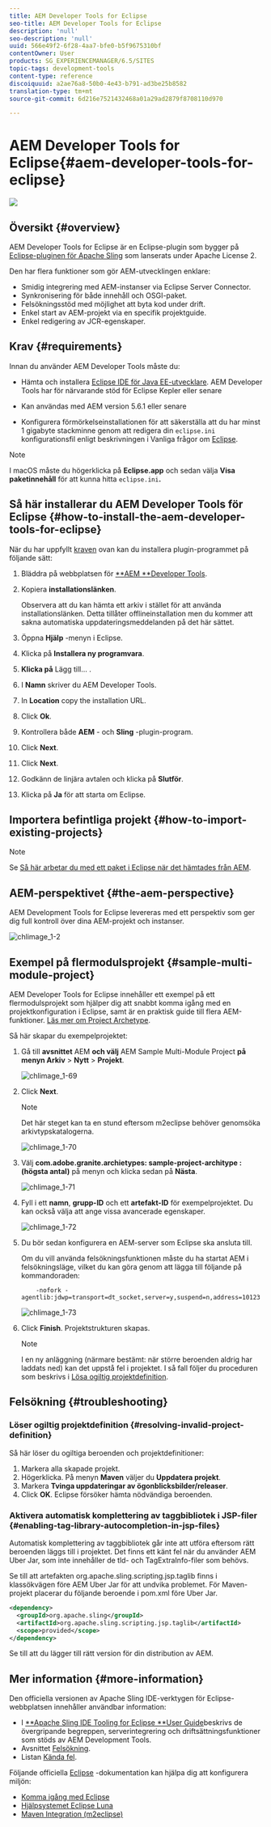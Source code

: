 ```yaml
---
title: AEM Developer Tools for Eclipse
seo-title: AEM Developer Tools for Eclipse
description: 'null'
seo-description: 'null'
uuid: 566e49f2-6f28-4aa7-bfe0-b5f9675310bf
contentOwner: User
products: SG_EXPERIENCEMANAGER/6.5/SITES
topic-tags: development-tools
content-type: reference
discoiquuid: a2ae76a8-50b0-4e43-b791-ad3be25b8582
translation-type: tm+mt
source-git-commit: 6d216e7521432468a01a29ad2879f8708110d970

---
```



# AEM Developer Tools for Eclipse{#aem-developer-tools-for-eclipse}

![](do-not-localize/chlimage_1-9.png)

## Översikt {#overview}

AEM Developer Tools for Eclipse är en Eclipse-plugin som bygger på [Eclipse-pluginen för Apache Sling](https://sling.apache.org/documentation/development/ide-tooling.html) som lanserats under Apache License 2.

Den har flera funktioner som gör AEM-utvecklingen enklare:

* Smidig integrering med AEM-instanser via Eclipse Server Connector.
* Synkronisering för både innehåll och OSGI-paket.
* Felsökningsstöd med möjlighet att byta kod under drift.
* Enkel start av AEM-projekt via en specifik projektguide.
* Enkel redigering av JCR-egenskaper.

## Krav {#requirements}

Innan du använder AEM Developer Tools måste du:

* Hämta och installera [Eclipse IDE för Java EE-utvecklare](https://eclipse.org/downloads/packages/eclipse-ide-java-ee-developers/lunar). AEM Developer Tools har för närvarande stöd för Eclipse Kepler eller senare

* Kan användas med AEM version 5.6.1 eller senare
* Konfigurera förmörkelseinstallationen för att säkerställa att du har minst 1 gigabyte stackminne genom att redigera din `eclipse.ini` konfigurationsfil enligt beskrivningen i Vanliga frågor om [Eclipse](https://wiki.eclipse.org/FAQ_How_do_I_increase_the_heap_size_available_to_Eclipse%3F).

>[!NOTE]
>
>I macOS måste du högerklicka på **Eclipse.app** och sedan välja **Visa paketinnehåll** för att kunna hitta `eclipse.ini`**.**

## Så här installerar du AEM Developer Tools för Eclipse {#how-to-install-the-aem-developer-tools-for-eclipse}

När du har uppfyllt [kraven](#requirements) ovan kan du installera plugin-programmet på följande sätt:

1. Bläddra på webbplatsen för [**AEM **Developer Tools](https://eclipse.adobe.com/aem/dev-tools/).

1. Kopiera **installationslänken**.

   Observera att du kan hämta ett arkiv i stället för att använda installationslänken. Detta tillåter offlineinstallation men du kommer att sakna automatiska uppdateringsmeddelanden på det här sättet.

1. Öppna **Hjälp** -menyn i Eclipse.
1. Klicka på **Installera ny programvara**.
1. **Klicka på** Lägg till... .
1. I **Namn** skriver du AEM Developer Tools.
1. In **Location** copy the installation URL.
1. Click **Ok**.
1. Kontrollera både **AEM** - och **Sling** -plugin-program.
1. Click **Next**.
1. Click **Next**.
1. Godkänn de linjära avtalen och klicka på **Slutför**.
1. Klicka på **Ja** för att starta om Eclipse.

## Importera befintliga projekt {#how-to-import-existing-projects}

>[!NOTE]
>
>Se [Så här arbetar du med ett paket i Eclipse när det hämtades från AEM](https://stackoverflow.com/questions/29699726/how-to-work-with-a-bundle-in-eclipse-when-it-was-downloaded-from-aem/29705407#29705407).

## AEM-perspektivet {#the-aem-perspective}

AEM Development Tools for Eclipse levereras med ett perspektiv som ger dig full kontroll över dina AEM-projekt och instanser.

![chlimage_1-2](assets/chlimage_1-2a.jpeg)

## Exempel på flermodulsprojekt {#sample-multi-module-project}

AEM Developer Tools for Eclipse innehåller ett exempel på ett flermodulsprojekt som hjälper dig att snabbt komma igång med en projektkonfiguration i Eclipse, samt är en praktisk guide till flera AEM-funktioner. [Läs mer om Project Archetype](https://github.com/Adobe-Marketing-Cloud/aem-project-archetype).

Så här skapar du exempelprojektet:

1. Gå till **avsnittet** AEM **och välj** AEM Sample Multi-Module Project **på menyn Arkiv** > **Nytt** > **Projekt**.

   ![chlimage_1-69](assets/chlimage_1-69a.png)

1. Click **Next**.

   >[!NOTE]
   >
   >Det här steget kan ta en stund eftersom m2eclipse behöver genomsöka arkivtypskatalogerna.

   ![chlimage_1-70](assets/chlimage_1-70a.png)

1. Välj **com.adobe.granite.archietypes: sample-project-architype : (högsta antal)** på menyn och klicka sedan på **Nästa**.

   ![chlimage_1-71](assets/chlimage_1-71a.png)

1. Fyll i ett **namn**, **grupp-ID** och ett **artefakt-ID** för exempelprojektet. Du kan också välja att ange vissa avancerade egenskaper.

   ![chlimage_1-72](assets/chlimage_1-72a.png)

1. Du bör sedan konfigurera en AEM-server som Eclipse ska ansluta till.

   Om du vill använda felsökningsfunktionen måste du ha startat AEM i felsökningsläge, vilket du kan göra genom att lägga till följande på kommandoraden:

   ```
       -nofork -agentlib:jdwp=transport=dt_socket,server=y,suspend=n,address=10123
   ```

   ![chlimage_1-73](assets/chlimage_1-73a.png)

1. Click **Finish**. Projektstrukturen skapas.

   >[!NOTE]
   >
   >I en ny anläggning (närmare bestämt: när större beroenden aldrig har laddats ned) kan det uppstå fel i projektet. I så fall följer du proceduren som beskrivs i [Lösa ogiltig projektdefinition](#resolving-invalid-project-definition).

## Felsökning {#troubleshooting}

### Löser ogiltig projektdefinition {#resolving-invalid-project-definition}

Så här löser du ogiltiga beroenden och projektdefinitioner:

1. Markera alla skapade projekt.
1. Högerklicka. På menyn **Maven** väljer du **Uppdatera projekt**.
1. Markera **Tvinga uppdateringar av ögonblicksbilder/releaser**.
1. Click **OK**. Eclipse försöker hämta nödvändiga beroenden.

### Aktivera automatisk komplettering av taggbibliotek i JSP-filer {#enabling-tag-library-autocompletion-in-jsp-files}

Automatisk komplettering av taggbibliotek går inte att utföra eftersom rätt beroenden läggs till i projektet. Det finns ett känt fel när du använder AEM Uber Jar, som inte innehåller de tld- och TagExtraInfo-filer som behövs.

Se till att artefakten org.apache.sling.scripting.jsp.taglib finns i klassökvägen före AEM Uber Jar för att undvika problemet. För Maven-projekt placerar du följande beroende i pom.xml före Uber Jar.

```xml
<dependency>
  <groupId>org.apache.sling</groupId>
  <artifactId>org.apache.sling.scripting.jsp.taglib</artifactId>
  <scope>provided</scope>
</dependency>
```

Se till att du lägger till rätt version för din distribution av AEM.

## Mer information {#more-information}

Den officiella versionen av Apache Sling IDE-verktygen för Eclipse-webbplatsen innehåller användbar information:

* I [**Apache Sling IDE Tooling for Eclipse **User Guide](https://sling.apache.org/documentation/development/ide-tooling.html)beskrivs de övergripande begreppen, serverintegrering och driftsättningsfunktioner som stöds av AEM Development Tools.
* Avsnittet [Felsökning](https://sling.apache.org/documentation/development/ide-tooling.html#troubleshooting).
* Listan [Kända fel](https://sling.apache.org/documentation/development/ide-tooling.html#known-issues).

Följande officiella [Eclipse](https://eclipse.org/) -dokumentation kan hjälpa dig att konfigurera miljön:

* [Komma igång med Eclipse](https://eclipse.org/users/)
* [Hjälpsystemet Eclipse Luna](https://help.eclipse.org/luna/index.jsp)
* [Maven Integration (m2eclipse)](https://www.eclipse.org/m2e/)


